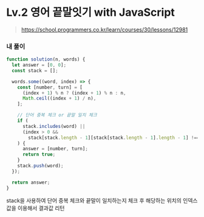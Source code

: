 # Lv.2 영어 끝말잇기 with JavaScript

> https://school.programmers.co.kr/learn/courses/30/lessons/12981

### 내 풀이

```javascript
function solution(n, words) {
  let answer = [0, 0];
  const stack = [];

  words.some((word, index) => {
    const [number, turn] = [
      (index + 1) % n ? (index + 1) % n : n,
      Math.ceil((index + 1) / n),
    ];

    // 단어 중복 체크 or 끝말 일치 체크
    if (
      stack.includes(word) ||
      (index > 0 &&
        stack[stack.length - 1][stack[stack.length - 1].length - 1] !== word[0])
    ) {
      answer = [number, turn];
      return true;
    }
    stack.push(word);
  });

  return answer;
}
```

stack을 사용하여 단어 중복 체크와 끝말이 일치하는지 체크 후 해당하는 위치의 인덱스 값을 이용해서 결과값 리턴
